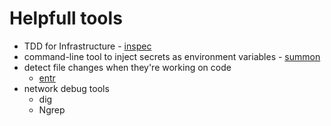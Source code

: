 # Helpfull tools

* TDD for Infrastructure - [inspec](https://www.inspec.io/docs/)
* command-line tool to inject secrets as environment variables - [summon](https://cyberark.github.io/summon)
* detect file changes when they're working on code 
    * [entr](https://www.systutorials.com/docs/linux/man/1-entr/)
* network debug tools
    * dig
    * Ngrep
